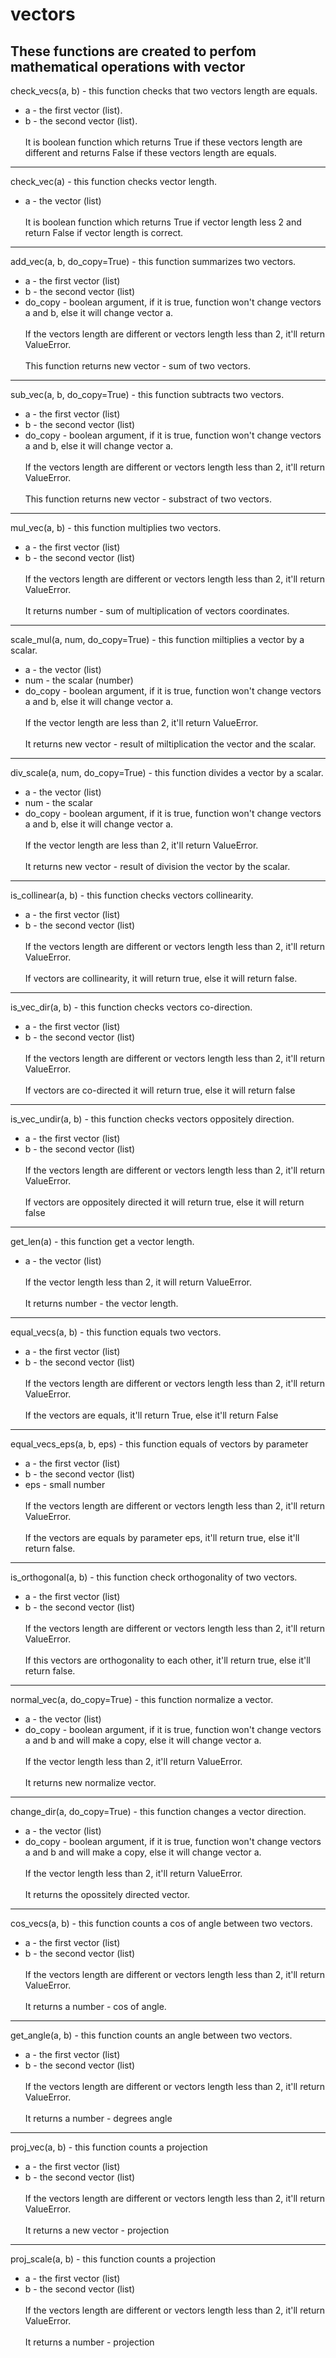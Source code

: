 # vectors

These functions are created to perfom mathematical operations with vector
---
check_vecs(a, b) - this function checks that two vectors length are equals.
* a - the first vector (list).
* b - the second vector (list).
<br><br>It is boolean function which returns True if these vectors length are different and returns False if these vectors length are equals.
---
check_vec(a) - this function checks vector length.
* a - the vector (list)
<br><br>It is boolean function which returns True if vector length less 2 and return False if vector length is correct.
---
add_vec(a, b, do_copy=True) - this function summarizes two vectors.
* a - the first vector (list)
* b - the second vector (list)
* do_copy - boolean argument, if it is true, function won't change vectors a and b, else it will change vector a.
<br><br>If the vectors length are different or vectors length less than 2, it'll return ValueError.
<br><br>This function returns new vector - sum of two vectors.
---
sub_vec(a, b, do_copy=True) - this function subtracts two vectors.
* a - the first vector (list)
* b - the second vector (list)
* do_copy - boolean argument, if it is true, function won't change vectors a and b, else it will change vector a.
<br><br>If the vectors length are different or vectors length less than 2, it'll return ValueError.
<br><br>This function returns new vector - substract of two vectors.
---
mul_vec(a, b) - this function multiplies two vectors.
* a - the first vector (list)
* b - the second vector (list)
<br><br>If the vectors length are different or vectors length less than 2, it'll return ValueError.
<br><br>It returns number - sum of multiplication of vectors coordinates.
---
scale_mul(a, num, do_copy=True) - this function miltiplies a vector by a scalar.
* a - the vector (list)
* num - the scalar (number)
* do_copy - boolean argument, if it is true, function won't change vectors a and b, else it will change vector a.
<br><br>If the vector length are less than 2, it'll return ValueError.
<br><br>It returns new vector - result of miltiplication the vector and the scalar.
---
div_scale(a, num, do_copy=True) - this function divides a vector by a scalar.
* a - the vector (list)
* num - the scalar
* do_copy - boolean argument, if it is true, function won't change vectors a and b, else it will change vector a.
<br><br>If the vector length are less than 2, it'll return ValueError.
<br><br>It returns new vector - result of division the vector by the scalar.
---
is_collinear(a, b) - this function checks vectors collinearity.
* a - the first vector (list)
* b - the second vector (list)
<br><br>If the vectors length are different or vectors length less than 2, it'll return ValueError.
<br><br>If vectors are collinearity, it will return true, else it will return false.
---
is_vec_dir(a, b) - this function checks vectors co-direction.
* a - the first vector (list)
* b - the second vector (list)
<br><br>If the vectors length are different or vectors length less than 2, it'll return ValueError.
<br><br>If vectors are co-directed it will return true, else it will return false
---
is_vec_undir(a, b) - this function checks vectors oppositely direction.
* a - the first vector (list)
* b - the second vector (list)
<br><br> If the vectors length are different or vectors length less than 2, it'll return ValueError.
<br><br> If vectors are oppositely directed it will return true, else it will return false
---
get_len(a) - this function get a vector length.
* a - the vector (list)
<br><br>If the vector length less than 2, it will return ValueError.
<br><br>It returns number - the vector length.
---
equal_vecs(a, b) - this function equals two vectors.
* a - the first vector (list)
* b - the second vector (list)
<br><br>If the vectors length are different or vectors length less than 2, it'll return ValueError.
<br><br>If the vectors are equals, it'll return True, else it'll return False
---
equal_vecs_eps(a, b, eps) - this function equals of vectors by parameter
* a - the first vector (list)
* b - the second vector (list)
* eps - small number
<br><br>If the vectors length are different or vectors length less than 2, it'll return ValueError.
<br><br>If the vectors are equals by parameter eps, it'll return true, else it'll return false.
---
is_orthogonal(a, b) - this function check orthogonality of two vectors.
* a - the first vector (list)
* b - the second vector (list)
<br><br>If the vectors length are different or vectors length less than 2, it'll return ValueError.
<br><br>If this vectors are orthogonality to each other, it'll return true, else it'll return false.
---
normal_vec(a, do_copy=True) - this function normalize a vector.
* a - the vector (list)
* do_copy - boolean argument, if it is true, function won't change vectors a and b and will make a copy, else it will change vector a.
<br><br>If the vector length less than 2, it'll return ValueError.
<br><br>It returns new normalize vector.
---
change_dir(a, do_copy=True) - this function changes a vector direction.
* a - the vector (list)
* do_copy - boolean argument, if it is true, function won't change vectors a and b and will make a copy, else it will change vector a.
<br><br>If the vector length less than 2, it'll return ValueError.
<br><br>It returns the opossitely directed vector.
---
cos_vecs(a, b) - this function counts a cos of angle between two vectors.
* a - the first vector (list)
* b - the second vector (list)
<br><br>If the vectors length are different or vectors length less than 2, it'll return ValueError.
<br><br>It returns a number - cos of angle.
---
get_angle(a, b) - this function counts an angle between two vectors.
* a - the first vector (list)
* b - the second vector (list)
<br><br>If the vectors length are different or vectors length less than 2, it'll return ValueError.
<br><br>It returns a number - degrees angle
---
proj_vec(a, b) - this function counts a projection
* a - the first vector (list)
* b - the second vector (list)
<br><br>If the vectors length are different or vectors length less than 2, it'll return ValueError.
<br><br>It returns a new vector - projection
---
proj_scale(a, b) - this function counts a projection 
* a - the first vector (list)
* b - the second vector (list)
<br><br>If the vectors length are different or vectors length less than 2, it'll return ValueError.
<br><br>It returns a number - projection
